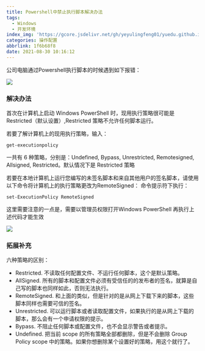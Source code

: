 ```yaml
---
title: Powershell中禁止执行脚本解决办法
tags:
  - Windows
  - 开发环境
index_img: 'https://gcore.jsdelivr.net/gh/yeyulingfeng01/yuedu.github.io/hexo/0305178398.jpg'
categories: 操作配置
abbrlink: 1f6b68f8
date: 2021-08-30 10:16:12
---
```


公司电脑通过Powershell执行脚本的时候遇到如下报错：

![](https://gcore.jsdelivr.net/gh/yeyulingfeng01/yuedu.github.io/hexo/20210707143115.png)

### 解决办法

首次在计算机上启动 Windows PowerShell 时，现用执行策略很可能是 Restricted（默认设置）,Restricted 策略不允许任何脚本运行。

 若要了解计算机上的现用执行策略，输入： 

```
get-executionpolicy 
```

一共有 6 种策略，分别是：Undefined, Bypass, Unrestricted, Remotesigned, Allsigned, Restricted。默认情况下是 Restricted 策略

若要在本地计算机上运行您编写的未签名脚本和来自其他用户的签名脚本，请使用以下命令将计算机上的执行策略更改为RemoteSigned： 命令提示符下执行： 

```
set-ExecutionPolicy RemoteSigned
```

这里需要注意的一点是，需要以管理员权限打开Windows PowerShell 再执行上述代码才能生效

![](https://gcore.jsdelivr.net/gh/yeyulingfeng01/yuedu.github.io/hexo/20210707144007.png)

### 拓展补充

六种策略的区别：

- Restricted.
  不读取任何配置文件、不运行任何脚本，这个是默认策略。
-  AllSigned.
  所有的脚本和配置文件必须有受信任的的发布者的签名，就算是自己写的脚本也同样如此，否则无法执行。
- RemoteSigned.
  和上面的类似，但是针对的是从网上下载下来的脚本，这些脚本同样也需要可信的签名。
- Unrestricted.
  可以运行脚本或者读取配置文件，如果执行的是从网上下载的脚本，那么会有一个申请权限的提示。
-  Bypass.
  不阻止任何脚本或配置文件，也不会显示警告或者提示。
-  Undefined.
  把当前 scope 的所有策略全部都删除，但是不会删除 Group Policy scope 中的策略。如果你想删除某个设置好的策略，用这个就行了。

